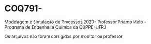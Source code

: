 # COQ791-
Modelagem e Simulação de Processos 2020- Professor Priamo Melo - Programa de Engenharia Química da COPPE-UFRJ

Os arquívos não foram corrigidos por monitor ou professor
